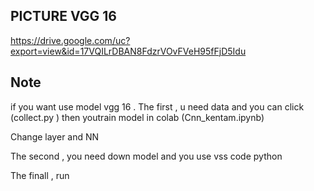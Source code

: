 <h2>PICTURE VGG 16 </h2>

https://drive.google.com/uc?export=view&id=17VQILrDBAN8FdzrVOvFVeH95fFjD5Idu


<h2>Note</h2>

if you want use model vgg 16 . The first , u need data and you can click (collect.py ) then youtrain model in colab (Cnn_kentam.ipynb)

Change layer and NN 

The second , you need down model and you use vss code python 

The finall , run 
